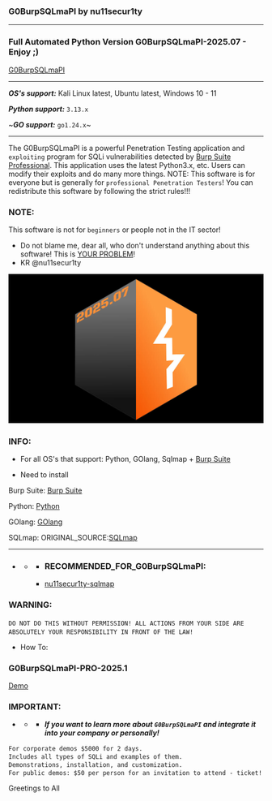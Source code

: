 ### G0BurpSQLmaPI by nu11secur1ty

------------------------------------------------------------------------------------------

### Full Automated Python Version G0BurpSQLmaPI-2025.07 - Enjoy ;)

[G0BurpSQLmaPI](https://github.com/nu11secur1ty/G0BurpSQLmaPI/tree/master/program/Full_Python_Automated)

-----------------------------------------------------------------------------------------

***OS's support:*** Kali Linux latest, Ubuntu latest, Windows 10 - 11

***Python support:*** `3.13.x`

~***GO support:*** `go1.24.x`~

-----------------------------------------------------------------------------------------

The G0BurpSQLmaPI is a powerful Penetration Testing application and `exploiting` program for SQLi vulnerabilities detected by [Burp Suite Professional](https://portswigger.net/burp/releases#professional).
This application uses the latest Python3.x, etc. Users can modify their exploits and do many more things.
NOTE: This software is for everyone but is generally for `professional Penetration Testers`!
You can redistribute this software by following the strict rules!!!

### NOTE:
This software is not for `beginners` or people not in the IT sector!
- Do not blame me, dear all, who don't understand anything about this software! This is [YOUR PROBLEM](https://www.youtube.com/watch?v=q291rwrDiCQ)!
- KR @nu11secur1ty


[![](/Docs/G0BurpSQLmaPI.png)](https://youtu.be/w3co6tvUhWw?si=zeXZqAYqxhSGJ-bh)

### INFO:
- For all OS's that support: Python, GOlang, Sqlmap + [Burp Suite](https://portswigger.net/burp/releases#professional)

- Need to install

Burp Suite:
[Burp Suite](https://portswigger.net/burp/releases#professional)

Python:
[Python](https://www.python.org/)

GOlang:
[GOlang](https://tip.golang.org/)

SQLmap:
ORIGINAL_SOURCE:[SQLmap](https://github.com/sqlmapproject/sqlmap)

--------------------------------------------------------------------------------------

- - - ### RECOMMENDED_FOR_G0BurpSQLmaPI:
    - [nu11secur1ty-sqlmap](https://github.com/nu11secur1ty/sqlmap-nu11secur1ty)

### WARNING:
`DO NOT DO THIS WITHOUT PERMISSION! ALL ACTIONS FROM YOUR SIDE ARE ABSOLUTELY YOUR RESPONSIBILITY IN FRONT OF THE LAW!`

- How To:

### G0BurpSQLmaPI-PRO-2025.1

[Demo](https://www.youtube.com/watch?v=w3co6tvUhWw)

### IMPORTANT: 

 - - - ***If you want to learn more about `G0BurpSQLmaPI` and integrate it into your company or personally!***

```
For corporate demos $5000 for 2 days.
Includes all types of SQLi and examples of them.
Demonstrations, installation, and customization.
For public demos: $50 per person for an invitation to attend - ticket!
```
Greetings to All
